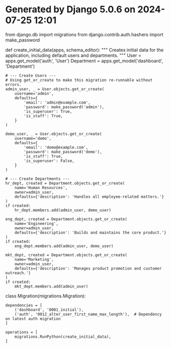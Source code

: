 # Generated by Django 5.0.6 on 2024-07-25 12:01

from django.db import migrations
from django.contrib.auth.hashers import make_password


def create_initial_data(apps, schema_editor):
    """
    Creates initial data for the application, including default users and departments.
    """
    User = apps.get_model('auth', 'User')
    Department = apps.get_model('dashboard', 'Department')

    # --- Create Users ---
    # Using get_or_create to make this migration re-runnable without errors.
    admin_user, _ = User.objects.get_or_create(
        username='admin',
        defaults={
            'email': 'admin@example.com',
            'password': make_password('admin'),
            'is_superuser': True,
            'is_staff': True,
        }
    )

    demo_user, _ = User.objects.get_or_create(
        username='demo',
        defaults={
            'email': 'demo@example.com',
            'password': make_password('demo'),
            'is_staff': True,
            'is_superuser': False,
        }
    )

    # --- Create Departments ---
    hr_dept, created = Department.objects.get_or_create(
        name='Human Resources',
        owner=admin_user,
        defaults={'description': 'Handles all employee-related matters.'}
    )
    if created:
        hr_dept.members.add(admin_user, demo_user)

    eng_dept, created = Department.objects.get_or_create(
        name='Engineering',
        owner=admin_user,
        defaults={'description': 'Builds and maintains the core product.'}
    )
    if created:
        eng_dept.members.add(admin_user, demo_user)

    mkt_dept, created = Department.objects.get_or_create(
        name='Marketing',
        owner=admin_user,
        defaults={'description': 'Manages product promotion and customer outreach.'}
    )
    if created:
        mkt_dept.members.add(admin_user)


class Migration(migrations.Migration):

    dependencies = [
        ('dashboard', '0001_initial'),
        ('auth', '0012_alter_user_first_name_max_length'),  # Dependency on latest auth migration
    ]

    operations = [
        migrations.RunPython(create_initial_data),
    ]
